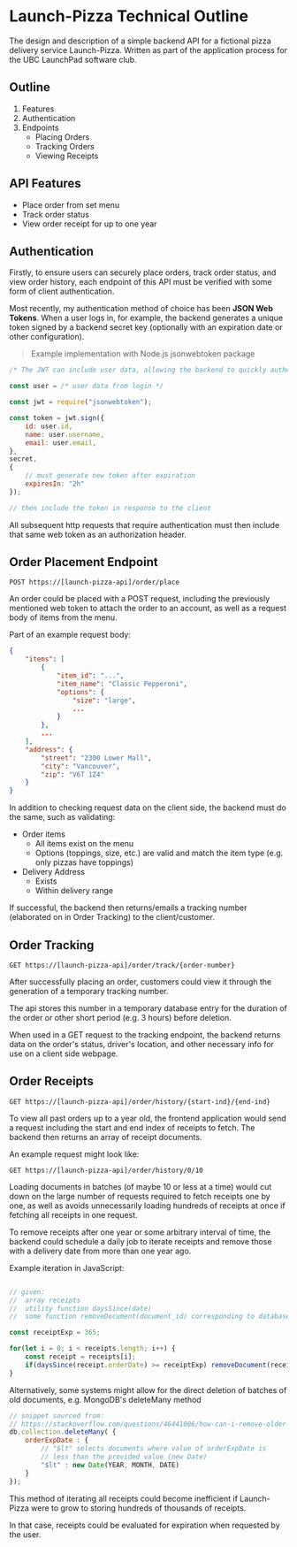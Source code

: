 # Launch-Pizza Technical Outline

The design and description of a simple backend API for a fictional pizza delivery service Launch-Pizza.
Written as part of the application process for the UBC LaunchPad software club.

## Outline
1. Features
2. Authentication
3. Endpoints
    * Placing Orders
    * Tracking Orders
    * Viewing Receipts

## API Features
- Place order from set menu
- Track order status
- View order receipt for up to one year

## Authentication
Firstly, to ensure users can securely place orders, track order status, and view order history, each endpoint of this API must be verified with some form of client authentication.

Most recently, my authentication method of choice has been **JSON Web Tokens**. When a user logs in, for example, the backend generates a unique token signed by a backend secret key (optionally with an expiration date or other configuration).

> Example implementation with Node.js jsonwebtoken package
```javascript
/* The JWT can include user data, allowing the backend to quickly authenticate the user's identity */

const user = /* user data from login */ 

const jwt = require("jsonwebtoken");

const token = jwt.sign({ 
    id: user.id, 
    name: user.username, 
    email: user.email, 
},
secret,
{
    // must generate new token after expiration
    expiresIn: "2h"
});

// then include the token in response to the client
```

All subsequent http requests that require authentication must then include that same web token as an authorization header. 

## Order Placement Endpoint

```
POST https://[launch-pizza-api]/order/place
```
An order could be placed with a POST request, including the previously mentioned web token to attach the order to an account, as well as a request body of items from the menu.

Part of an example request body:
```json
{
    "items": [
        {
            "item_id": "...",
            "item_name": "Classic Pepperoni",
            "options": {
                "size": "large",
                ...
            }
        },
        ...
    ],
    "address": {
        "street": "2300 Lower Mall",
        "city": "Vancouver",
        "zip": "V6T 1Z4"
    }
}
```
In addition to checking request data on the client side, the backend must do the same, such as validating: 

* Order items
    * All items exist on the menu
    * Options (toppings, size, etc.) are valid and match the item type (e.g. only pizzas have toppings)
* Delivery Address
    * Exists
    * Within delivery range

If successful, the backend then returns/emails a tracking number (elaborated on in Order Tracking) to the client/customer.

## Order Tracking

```
GET https://[launch-pizza-api]/order/track/{order-number}
```

After successfully placing an order, customers could view it through the generation of a temporary tracking number.

The api stores this number in a temporary database entry for the duration of the order or other short period (e.g. 3 hours) before deletion.

When used in a GET request to the tracking endpoint, the backend returns data on the order's status, driver's location, and other necessary info for use on a client side webpage. 

## Order Receipts

```
GET https://[launch-pizza-api]/order/history/{start-ind}/{end-ind}
```

To view all past orders up to a year old, the frontend application would send a request including the start and end index of receipts to fetch. The backend then returns an array of receipt documents.

An example request might look like:
```
GET https://[launch-pizza-api]/order/history/0/10
```

Loading documents in batches (of maybe 10 or less at a time) would cut down on the large number of requests required to fetch receipts one by one, as well as avoids unnecessarily loading hundreds of receipts at once if fetching all receipts in one request. 


To remove receipts after one year or some arbitrary interval of time, the backend could schedule a daily job to iterate receipts and remove those with a delivery date from more than one year ago. 

Example iteration in JavaScript:
```javascript

// given:
//  array receipts
//  utility function daysSince(date)
//  some function removeDocument(document_id) corresponding to database 

const receiptExp = 365;

for(let i = 0; i < receipts.length; i++) {
    const receipt = receipts[i];
    if(daysSince(receipt.orderDate) >= receiptExp) removeDocument(receipt.id);
}
```

Alternatively, some systems might allow for the direct deletion of batches of old documents, e.g. MongoDB's deleteMany method
```javascript
// snippet sourced from: 
// https://stackoverflow.com/questions/46441006/how-can-i-remove-older-records-from-a-collection-in-mongodb
db.collection.deleteMany( { 
    orderExpDate : {
        // "$lt" selects documents where value of orderExpDate is 
        // less than the provided value (new Date)
        "$lt" : new Date(YEAR, MONTH, DATE) 
    } 
});
```

This method of iterating all receipts could become inefficient if Launch-Pizza were to grow to storing hundreds of thousands of receipts.

In that case, receipts could be evaluated for expiration when requested by the user.

